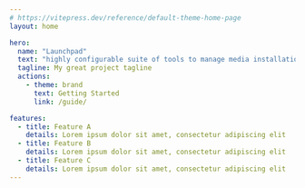 ```yaml
---
# https://vitepress.dev/reference/default-theme-home-page
layout: home

hero:
  name: "Launchpad"
  text: "highly configurable suite of tools to manage media installations"
  tagline: My great project tagline
  actions:
    - theme: brand
      text: Getting Started
      link: /guide/

features:
  - title: Feature A
    details: Lorem ipsum dolor sit amet, consectetur adipiscing elit
  - title: Feature B
    details: Lorem ipsum dolor sit amet, consectetur adipiscing elit
  - title: Feature C
    details: Lorem ipsum dolor sit amet, consectetur adipiscing elit
---
```


